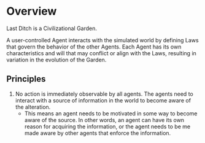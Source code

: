 # Overview
Last Ditch is a Civilizational Garden. 

A user-controlled Agent interacts with the simulated world by defining Laws that govern the behavior of the other Agents. Each Agent has its own characteristics and will that may conflict
or align with the Laws, resulting in variation in the evolution of the Garden.

## Principles
1. No action is immediately observable by all agents. The agents need to interact with a source
of information in the world to become aware of the alteration.
    * This means an agent needs to be motivated in some way to become aware of the source. In other words, an agent can have its own reason for acquiring the information, or the agent
    needs to be me made aware by other agents that enforce the information.

